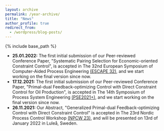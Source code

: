 ```yaml
---
layout: archive
permalink: /year-archive/
title: "News"
author_profile: true
redirect_from:
  - /wordpress/blog-posts/
---
```


{% include base_path %}

* **25.01.2022:** The first initial submission of our Peer-reviewed Conference Paper, "Systematic Pairing Selection for Economic-oriented Constraint Control", is accepted in The 32nd European Symposium of Computer-Aided Process Engineering [(ESCAPE 32)](https://escape32.inp-toulouse.fr/en/index.html), and we start working on the final version since now.
* **17.12.2021:** The first initial submission of our Peer-reviewed Conference Paper, "Primal-dual Feedback-optimizing Control with Direct Constraint Control for Oil Production", is accepted in The 14th Symposium of Process System Engineering [(PSE2021+)](http://pse2021.jp/index.html), and we start working on the final version since now.
* **26.11.2021:** Our Abstract, "Generalized Primal-dual Feedback-optimizing Control with Direct Constraint Control" is accepted in The 23rd Nordic Process Control Workshop [(NPCW 23)](https://www.ltu.se/research/subjects/control/NPCW-konferens?l=en), and will be presented on 13rd of January 2022 in Luleå, Sweden.


<!--{% include base_path %}
{% capture written_year %}'None'{% endcapture %}
{% for post in site.posts %}
  {% capture year %}{{ post.date | date: '%Y' }}{% endcapture %}
  {% if year != written_year %}
    <h2 id="{{ year | slugify }}" class="archive__subtitle">{{ year }}</h2>
    {% capture written_year %}{{ year }}{% endcapture %}
  {% endif %}
  {% include archive-single.html %}
{% endfor %}-->
